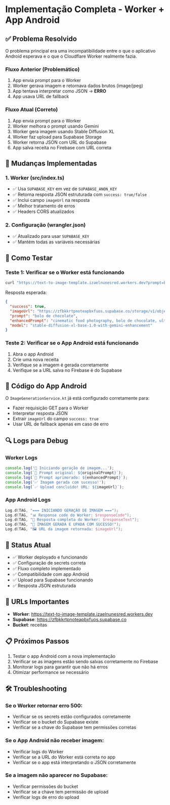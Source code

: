 # Implementação Completa - Worker + App Android

## ✅ Problema Resolvido

O problema principal era uma incompatibilidade entre o que o aplicativo Android esperava e o que o Cloudflare Worker realmente fazia.

### Fluxo Anterior (Problemático)
1. App envia prompt para o Worker
2. Worker gerava imagem e retornava dados brutos (image/jpeg)
3. App tentava interpretar como JSON → **ERRO**
4. App usava URL de fallback

### Fluxo Atual (Correto)
1. App envia prompt para o Worker
2. Worker melhora o prompt usando Gemini
3. Worker gera imagem usando Stable Diffusion XL
4. Worker faz upload para Supabase Storage
5. Worker retorna JSON com URL do Supabase
6. App salva receita no Firebase com URL correta

## 🔧 Mudanças Implementadas

### 1. Worker (src/index.ts)
- ✅ Usa `SUPABASE_KEY` em vez de `SUPABASE_ANON_KEY`
- ✅ Retorna resposta JSON estruturada com `success: true/false`
- ✅ Inclui campo `imageUrl` na resposta
- ✅ Melhor tratamento de erros
- ✅ Headers CORS atualizados

### 2. Configuração (wrangler.json)
- ✅ Atualizado para usar `SUPABASE_KEY`
- ✅ Mantém todas as variáveis necessárias

## 🧪 Como Testar

### Teste 1: Verificar se o Worker está funcionando
```bash
curl "https://text-to-image-template.izaelnunesred.workers.dev?prompt=bolo%20de%20chocolate"
```

Resposta esperada:
```json
{
  "success": true,
  "imageUrl": "https://zfbkkrtpnoteapbxfuos.supabase.co/storage/v1/object/public/receitas/ai_generated_bolo_de_chocolate_1234567890.jpg",
  "prompt": "bolo de chocolate",
  "enhancedPrompt": "cinematic food photography, bolo de chocolate, ultra-detailed, 8k, photorealistic, professional lighting",
  "model": "stable-diffusion-xl-base-1.0-with-gemini-enhancement"
}
```

### Teste 2: Verificar se o App Android está funcionando
1. Abra o app Android
2. Crie uma nova receita
3. Verifique se a imagem é gerada corretamente
4. Verifique se a URL salva no Firebase é do Supabase

## 📱 Código do App Android

O `ImageGenerationService.kt` já está configurado corretamente para:
- Fazer requisição GET para o Worker
- Interpretar resposta JSON
- Extrair `imageUrl` do campo `success: true`
- Usar URL de fallback apenas em caso de erro

## 🔍 Logs para Debug

### Worker Logs
```javascript
console.log('🎨 Iniciando geração de imagem...');
console.log(`📝 Prompt original: ${originalPrompt}`);
console.log(`📝 Prompt aprimorado: ${enhancedPrompt}`);
console.log('✅ Imagem gerada com sucesso!');
console.log(`✅ Upload concluído! URL: ${imageUrl}`);
```

### App Android Logs
```kotlin
Log.d(TAG, "=== INICIANDO GERAÇÃO DE IMAGEM ===");
Log.d(TAG, "📊 Response code do Worker: $responseCode");
Log.d(TAG, "📄 Resposta completa do Worker: $responseText");
Log.d(TAG, "🎉 IMAGEM GERADA E UPADA COM SUCESSO!");
Log.d(TAG, "🖼️ URL da imagem retornada: $imageUrl");
```

## 🚀 Status Atual

- ✅ Worker deployado e funcionando
- ✅ Configuração de secrets correta
- ✅ Fluxo completo implementado
- ✅ Compatibilidade com app Android
- ✅ Upload para Supabase funcionando
- ✅ Resposta JSON estruturada

## 🔗 URLs Importantes

- **Worker**: https://text-to-image-template.izaelnunesred.workers.dev
- **Supabase**: https://zfbkkrtpnoteapbxfuos.supabase.co
- **Bucket**: receitas

## 📋 Próximos Passos

1. Testar o app Android com a nova implementação
2. Verificar se as imagens estão sendo salvas corretamente no Firebase
3. Monitorar logs para garantir que não há erros
4. Otimizar performance se necessário

## 🛠️ Troubleshooting

### Se o Worker retornar erro 500:
- Verificar se os secrets estão configurados corretamente
- Verificar se o bucket do Supabase existe
- Verificar se a chave do Supabase tem permissões corretas

### Se o App Android não receber imagem:
- Verificar logs do Worker
- Verificar se a URL do Worker está correta no app
- Verificar se o app está interpretando o JSON corretamente

### Se a imagem não aparecer no Supabase:
- Verificar permissões do bucket
- Verificar se a chave tem permissão de upload
- Verificar logs de erro do upload 